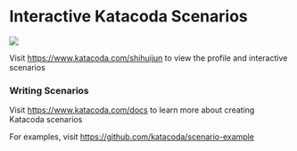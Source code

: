 # Interactive Katacoda Scenarios

[![](http://shields.katacoda.com/katacoda/shihuijun/count.svg)](https://www.katacoda.com/shihuijun "Get your profile on Katacoda.com")

Visit https://www.katacoda.com/shihuijun to view the profile and interactive scenarios

### Writing Scenarios
Visit https://www.katacoda.com/docs to learn more about creating Katacoda scenarios

For examples, visit https://github.com/katacoda/scenario-example

